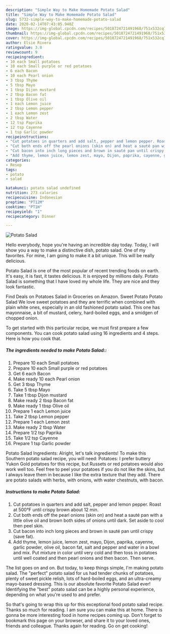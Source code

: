 ```yaml
---
description: "Simple Way to Make Homemade Potato Salad"
title: "Simple Way to Make Homemade Potato Salad"
slug: 5732-simple-way-to-make-homemade-potato-salad
date: 2020-02-14T07:43:05.940Z
image: https://img-global.cpcdn.com/recipes/5018724721491968/751x532cq70/potato-salad-recipe-main-photo.jpg
thumbnail: https://img-global.cpcdn.com/recipes/5018724721491968/751x532cq70/potato-salad-recipe-main-photo.jpg
cover: https://img-global.cpcdn.com/recipes/5018724721491968/751x532cq70/potato-salad-recipe-main-photo.jpg
author: Elsie Rivera
ratingvalue: 3.8
reviewcount: 9
recipeingredient:
- 10 each Small potatoes
- 10 each Small purple or red potatoes
- 6 each Bacon
- 10 each Pearl onion
- 3 tbsp Thyme
- 5 tbsp Mayo
- 1 tbsp Dijon mustard
- 2 tbsp Bacon fat
- 1 tbsp Olive oil
- 1 each Lemon juice
- 2 tbsp Lemon pepper
- 1 each Lemon zest
- 2 tbsp Water
- 12 tsp Paprika
- 12 tsp Cayenne
- 1 tsp Garlic powder
recipeinstructions:
- "Cut potatoes in quarters and add salt, pepper and lemon pepper. Roast at 500°F until crispy brown about 12 min."
- "Cut both ends off the pearl onions (skin on) and heat a sauté pan with a little olive oil and brown both sides of onions until dark. Set aside to cool then peel skin."
- "Cut bacon into inch long pieces and brown in sauté pan until crispy (save fat)."
- "Add thyme, lemon juice, lemon zest, mayo, Dijon, paprika, cayenne, garlic powder, olive oil, bacon fat, salt and pepper and water in a bowl and mix. Put mixture in color until very cold and then toss in potatoes until well coated and then pearl onions and then bacon. Then serve."
categories:
- Resep
tags:
- potato
- salad

katakunci: potato salad undefined
nutrition: 273 calories
recipecuisine: Indonesian
preptime: "PT12M"
cooktime: "PT1H"
recipeyield: "1"
recipecategory: Dinner

---
```



![Potato Salad](https://img-global.cpcdn.com/recipes/5018724721491968/751x532cq70/potato-salad-recipe-main-photo.jpg)

Hello everybody, hope you're having an incredible day today. Today, I will show you a way to make a distinctive dish, potato salad. One of my favorites. For mine, I am going to make it a bit unique. This will be really delicious.

Potato Salad is one of the most popular of recent trending foods on earth. It's easy, it is fast, it tastes delicious. It is enjoyed by millions daily. Potato Salad is something that I have loved my whole life. They are nice and they look fantastic.

Find Deals on Potatoes Salad in Groceries on Amazon. Sweet Potato Potato Salad We love sweet potatoes and they are terrific when combined with plain white ones, especially in an old fashioned potato salad. This one has mayonnaise, a bit of mustard, celery, hard-boiled eggs, and a smidgen of chopped onion.


To get started with this particular recipe, we must first prepare a few components. You can cook potato salad using 16 ingredients and 4 steps. Here is how you cook that.

##### The ingredients needed to make Potato Salad::

1. Prepare 10 each Small potatoes
1. Prepare 10 each Small purple or red potatoes
1. Get 6 each Bacon
1. Make ready 10 each Pearl onion
1. Get 3 tbsp Thyme
1. Take 5 tbsp Mayo
1. Take 1 tbsp Dijon mustard
1. Make ready 2 tbsp Bacon fat
1. Make ready 1 tbsp Olive oil
1. Prepare 1 each Lemon juice
1. Take 2 tbsp Lemon pepper
1. Prepare 1 each Lemon zest
1. Make ready 2 tbsp Water
1. Prepare 1/2 tsp Paprika
1. Take 1/2 tsp Cayenne
1. Prepare 1 tsp Garlic powder


Potato Salad Ingredients: Alright, let&#39;s talk ingredients! To make this Southern potato salad recipe, you will need: Potatoes: I prefer buttery Yukon Gold potatoes for this recipe, but Russets or red potatoes would also work well too. Feel free to peel your potatoes if you do not like the skins, but I always leave them in because I like the extra texture that they add. There are potato salads with herbs, with onions, with water chestnuts, with bacon. 

##### Instructions to make Potato Salad:

1. Cut potatoes in quarters and add salt, pepper and lemon pepper. Roast at 500°F until crispy brown about 12 min.
1. Cut both ends off the pearl onions (skin on) and heat a sauté pan with a little olive oil and brown both sides of onions until dark. Set aside to cool then peel skin.
1. Cut bacon into inch long pieces and brown in sauté pan until crispy (save fat).
1. Add thyme, lemon juice, lemon zest, mayo, Dijon, paprika, cayenne, garlic powder, olive oil, bacon fat, salt and pepper and water in a bowl and mix. Put mixture in color until very cold and then toss in potatoes until well coated and then pearl onions and then bacon. Then serve.


The list goes on and on. But today, to keep things simple, I&#39;m making potato salad. The &#34;perfect&#34; potato salad for us had tender chunks of potatoes, plenty of sweet pickle relish, lots of hard-boiled eggs, and an ultra-creamy mayo-based dressing. This is our absolute favorite Potato Salad ever! Identifying the &#34;best&#34; potato salad can be a highly personal experience, depending on what you&#39;re used to and prefer. 

So that's going to wrap this up for this exceptional food potato salad recipe. Thanks so much for reading. I am sure you can make this at home. There is gonna be more interesting food in home recipes coming up. Don't forget to bookmark this page on your browser, and share it to your loved ones, friends and colleague. Thanks again for reading. Go on get cooking!
